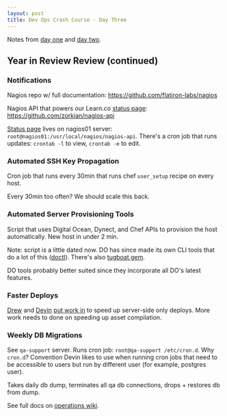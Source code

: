 ```yaml
---
layout: post
title: Dev Ops Crash Course - Day Three
---
```


Notes from [day one](http://blog.kate-travers.com/dev-ops-crash-course-day-one/) and [day two](http://blog.kate-travers.com/dev-ops-crash-course-day-two/).

## Year in Review Review (continued)

### Notifications

Nagios repo w/ full documentation: https://github.com/flatiron-labs/nagios

Nagios API that powers our Learn.co [status page](status.learn.co): https://github.com/zorkian/nagios-api

[Status page](status.learn.co) lives on nagios01 server: `root@nagios01:/usr/local/nagios/nagios-api`. There's a cron job that runs updates: `crontab -l` to view, `crontab -e` to edit.

### Automated SSH Key Propagation

Cron job that runs every 30min that runs chef `user_setup` recipe on every host.

Every 30min too often? We should scale this back.

### Automated Server Provisioning Tools

Script that uses Digital Ocean, Dynect, and Chef APIs to provision the host automatically. New host in under 2 min.

Note: script is a little dated now. DO has since made its own CLI tools that do a lot of this ([doctl](https://www.digitalocean.com/community/tutorials/how-to-use-doctl-the-official-digitalocean-command-line-client)). There's also [tugboat gem](https://github.com/petems/tugboat).

DO tools probably better suited since they incorporate all DO's latest features.

### Faster Deploys

[Drew](https://github.com/drewprice) and [Devin](https://github.com/devinburnette) [put work in](https://github.com/flatiron-labs/ironboard/pull/9920/files) to speed up server-side only deploys. More work needs to done on speeding up asset compilation.

### Weekly DB Migrations

See `qa-support` server. Runs cron job: `root@qa-support /etc/cron.d`. Why `cron.d`? Convention Devin likes to use when running cron jobs that need to be accessible to users but run by different user (for example, postgres user).

Takes daily db dump, terminates all qa db connections, drops + restores db from dump.

See full docs on [operations wiki](https://github.com/flatiron-labs/operations/wiki/Restoring-Production-db-to-QA).
